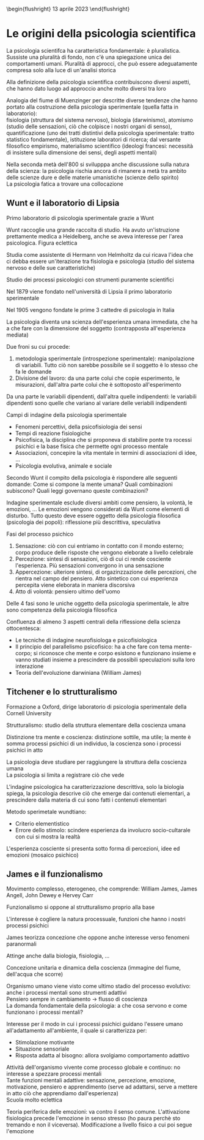 \begin{flushright}
13 aprile 2023
\end{flushright}

# Le origini della psicologia scientifica

La psicologia scientifca ha caratteristica fondamentale: è pluralistica. Sussiste una pluralità di fondo, non c'è una spiegazione unica dei comportamenti umani. Pluralità di approcci, che può essere adeguatamente compresa solo alla luce di un'analisi storica

Alla definizione della psicologia scientifica contribuiscono diversi aspetti, che hanno dato luogo ad approccio anche molto diversi tra loro

Analogia del fiume di Muenzinger per descritte diverse tendenze che hanno portato alla costruzione della psicologia sperimentale (quella fatta in laboratorio):   
fisiologia (struttura del sistema nervoso), biologia (darwinismo), atomismo (studio delle sensazioni, ciò che colpisce i nostri organi di senso), quantificazione (uno dei tratti distintivi della psicologia sperimentale: tratto statistico fondamentale), istituzione laboratori di ricerca; dal versante filosofico empirismo, materialismo scientifico (ideologi francesi: necessità di insistere sulla dimensione dei sensi, degli aspetti mentali)

Nella seconda metà dell'800 si svilupppa anche discussione sulla natura della scienza: la psicologia rischia ancora di rimanere a metà tra ambito delle scienze dure e delle materie umanistiche (scienze dello spirito)  
La psicologia fatica a trovare una collocazione

## Wunt e il laboratorio di Lipsia

Primo laboratorio di psicologia sperimentale grazie a Wunt

Wunt raccoglie una grande raccolta di studio. Ha avuto un'istruzione prettamente medica a Heidelberg, anche se aveva interesse per l'area psicologica. Figura eclettica

Studia come assistente di Hermann von Helmholtz da cui ricava l'idea che ci debba essere un'iterazione tra fisiologia e psicologia (studio del sistema nervoso e delle sue caratteristiche)

Studio dei processi psicologici con strumenti puramente scientifici

Nel 1879 viene fondato nell'università di Lipsia il primo laboratorio sperimentale

Nel 1905 vengono fondate le prime 3 cattedre di psicologia in Italia

La psicologia diventa una scienza dell'esperienza umana immediata, che ha a che fare con la dimensione del soggetto (contrapposta all'esperienza mediata)

Due froni su cui procede:

1. metodologia sperimentale (introspezione sperimentale): manipolazione di variabili. Tutto ciò non sarebbe possibile se il soggetto è lo stesso che fa le domande
1. Divisione del lavoro: da una parte colui che copie esperimento, le misurazioni, dall'altra parte colui che è sottoposto all'esperimento

Da una parte le variabili dipendenti, dall'altra quelle indipendenti: le variabili dipendenti sono quelle che variano al variare delle veriabili indipendenti

Campi di indagine della psicologia sperimentale

- Fenomeni percettivi, della psicofisiologia dei sensi
- Tempi di reazione fisiologiche
- Psicofisica, la disciplina che si proponeva di stabilire ponte tra rocessi psichici e la base fisica che permette ogni processo mentale
- Associazioni, concepire la vita mentale in termini di associazioni di idee, ...
- Psicologia evolutiva, animale e sociale

Secondo Wunt il compito della psicologia è rispondere alle seguenti domande: Come si compone la mente umana? Quali combinazioni subiscono? Quali leggi governano queste combinazioni?

Indagine sperimentale esclude diversi ambiti come pensiero, la volontà, le emozioni, ... Le emozioni vengono considerati da Wunt come elementi di disturbo. Tutto questo deve essere oggetto della psicologia filosofica (psicologia dei popoli): riflessione più descrittiva, speculativa

Fasi del processo psichico

1. Sensazione: ciò con cui entriamo in contatto con il mondo esterno; corpo produce delle risposte che vengono eleborate a livello celebrale  
1. Percezione: sintesi di sensazioni, ciò di cui ci rende cosciente l'esperienza. Più sensazioni convergono in una sensazione
1. Appercezione: ulteriore sintesi, di orgazinzzazione delle percezioni, che rientra nel campo del pensiero. Atto sintetico con cui esperienza percepita viene eleborata in maniera discorsiva
1. Atto di volontà: pensiero ultimo dell'uomo

Delle 4 fasi sono le uniche oggetto della psicologia sperimentale, le altre sono competenza della psicologia filosofica

Confluenza di almeno 3 aspetti centrali della riflessione della scienza ottocentesca: 

- Le tecniche di indagine neurofisiologa e psicofisiologica
- Il principio del parallelismo psicofisico: ha a che fare con tema mente-corpo; si riconosce che mente e corpo esistono e funzionano insieme e vanno studiati insieme a prescindere da possibili speculazioni sulla loro interazione 
- Teoria dell'evoluzione darwiniana (William James)

## Titchener e lo strutturalismo

Formazione a Oxford, dirige laboratorio di psicologia sperimentale della Cornell University

Strutturalismo: studio della struttura elementare della coscienza umana

Distinzione tra mente e coscienza: distinzione sottile, ma utile; la mente è somma processi psichici di un individuo, la coscienza sono i processi psichici in atto

La psicologia deve studiare per raggiungere la struttura della coscienza umana  
La psicologia si limita a registrare ciò che vede

L'indagine psicologica ha caratterizzazione descrittiva, solo la biologia spiega, la psicologia descrive ciò che emerge dai contenuti elementari, a prescindere dalla materia di cui sono fatti i contenuti elementari

Metodo sperimetale wundtiano:

- Criterio elementistico
- Errore dello stimolo: scindere esperienza da involucro socio-cultarale con cui si mostra la realtà

L'esperienza cosciente si presenta sotto forma di percezioni, idee ed emozioni (mosaico psichico)

## James e il funzionalismo

Movimento complesso, eterogeneo, che comprende: William James, James Angell, John Dewey e Hervey Carr

Funzionalismo si oppone al strutturalismo proprio alla base

L'interesse è cogliere la natura processuale, funzioni che hanno i nostri processi psichici

James teorizza concezione che oppone anche interesse verso fenomeni paranormali

Attinge anche dalla biologia, fisiologia, ...

Concezione unitaria e dinamica della coscienza (immagine del fiume, dell'acqua che scorre)

Organismo umano viene visto come ultimo stadio del processo evolutivo: anche i processi mentali sono strumenti adattivi  
Pensiero sempre in cambiamento &rarr; flusso di coscienza  
La domanda fondamentale della psicologia: a che cosa servono e come funzionano i processi mentali?  

Interesse per il modo in cui i processi psichici guidano l'essere umano all'adattamento all'ambiente, il quale si caratterizza per: 

- Stimolazione motivante 
- Situazione sensoriale
- Risposta adatta al bisogno: allora svolgiamo comportamento adattivo

Attività dell'organismo vivente come processo globale e continuo: no interesse a spezzare processi mentali  
Tante funzioni mentali adattive: sensazione, percezione, emozione, motivazione, pensiero e apprendimento (serve ad adattarsi, serve a mettere in atto ciò che apprendiamo dall'esperienza)  
Scuola molto eclettica  

Teoria periferica delle emozioni: va contro il senso comune. L'attivazione fisiologica precede l'emozione in senso stresso (ho paura perchè sto tremando e non il viceversa). Modificazione a livello fisico a cui poi segue l'emozione